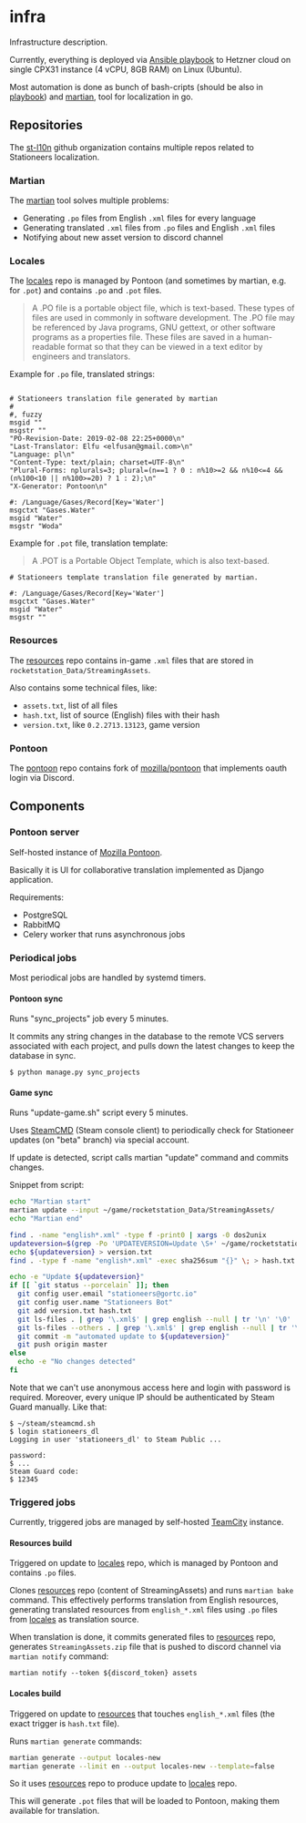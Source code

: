 # infra

Infrastructure description.

Currently, everything is deployed via [Ansible playbook](https://github.com/st-l10n/pontoon-playbook)
to Hetzner cloud on single CPX31 instance (4 vCPU, 8GB RAM) on Linux (Ubuntu).

Most automation is done as bunch of bash-cripts (should be also in [playbook](https://github.com/st-l10n/pontoon-playbook)) and 
[martian](https://github.com/st-l10n/martian), tool for localization in go.

## Repositories

The [st-l10n](https://github.com/st-l10n) github organization contains multiple 
repos related to Stationeers localization.

### Martian

The [martian](https://github.com/st-l10n/martian) tool solves multiple problems:
* Generating `.po` files from English `.xml` files for every language
* Generating translated `.xml` files from `.po` files and English `.xml` files
* Notifying about new asset version to discord channel

### Locales

The [locales](https://github.com/st-l10n/locales) repo is managed by Pontoon (and sometimes by martian, e.g. for `.pot`)
and contains `.po` and `.pot` files.

> A .PO file is a portable object file, which is text-based.
These types of files are used in commonly in software development.
The .PO file may be referenced by Java programs, GNU gettext, or other software programs as a properties file. These files are saved in a human-readable format so that they can be viewed in a text editor by engineers and translators.

Example for `.po` file, translated strings:
```po

# Stationeers translation file generated by martian
#
#, fuzzy
msgid ""
msgstr ""
"PO-Revision-Date: 2019-02-08 22:25+0000\n"
"Last-Translator: Elfu <elfusan@gmail.com>\n"
"Language: pl\n"
"Content-Type: text/plain; charset=UTF-8\n"
"Plural-Forms: nplurals=3; plural=(n==1 ? 0 : n%10>=2 && n%10<=4 && (n%100<10 || n%100>=20) ? 1 : 2);\n"
"X-Generator: Pontoon\n"

#: /Language/Gases/Record[Key='Water']
msgctxt "Gases.Water"
msgid "Water"
msgstr "Woda"
```

Example for `.pot` file, translation template:

> A .POT is a Portable Object Template, which is also text-based.

```po
# Stationeers template translation file generated by martian.

#: /Language/Gases/Record[Key='Water']
msgctxt "Gases.Water"
msgid "Water"
msgstr ""
```

### Resources

The [resources](https://github.com/st-l10n/resources) repo contains in-game `.xml` files that 
are stored in `rocketstation_Data/StreamingAssets`.

Also contains some technical files, like:
* `assets.txt`, list of all files
* `hash.txt`, list of source (English) files with their hash
* `version.txt`, like `0.2.2713.13123`, game version

### Pontoon

The [pontoon](https://github.com/st-l10n/pontoon) repo contains fork of [mozilla/pontoon](https://github.com/mozilla/pontoon) that
implements oauth login via Discord.

## Components

### Pontoon server

Self-hosted instance of [Mozilla Pontoon](https://github.com/mozilla/pontoon).

Basically it is UI for collaborative translation implemented as Django application.

Requirements:

* PostgreSQL 
* RabbitMQ
* Celery worker that runs asynchronous jobs

### Periodical jobs

Most periodical jobs are handled by systemd timers.

#### Pontoon sync

Runs "sync_projects" job every 5 minutes.

It commits any string changes in the database to the remote VCS servers
associated with each project, and pulls down the latest changes to keep
the database in sync.

```console
$ python manage.py sync_projects
```

#### Game sync

Runs "update-game.sh" script every 5 minutes.

Uses [SteamCMD](https://developer.valvesoftware.com/wiki/SteamCMD) (Steam console client) to periodically 
check for Stationeer updates (on "beta" branch) via special account.

If update is detected, script calls martian "update" command and commits changes.

Snippet from script:

```bash
echo "Martian start"
martian update --input ~/game/rocketstation_Data/StreamingAssets/
echo "Martian end"

find . -name "english*.xml" -type f -print0 | xargs -0 dos2unix
updateversion=$(grep -Po 'UPDATEVERSION=Update \S+' ~/game/rocketstation_Data/StreamingAssets/version.ini | sed -e "s/^UPDATEVERSION=Update //")
echo ${updateversion} > version.txt
find . -type f -name "english*.xml" -exec sha256sum "{}" \; > hash.txt

echo -e "Update ${updateversion}"
if [[ `git status --porcelain` ]]; then
  git config user.email "stationeers@gortc.io"
  git config user.name "Stationeers Bot"
  git add version.txt hash.txt
  git ls-files . | grep '\.xml$' | grep english --null | tr '\n' '\0' | xargs -0 -n1 git add
  git ls-files --others . | grep '\.xml$' | grep english --null | tr '\n' '\0' | xargs -0 -n1 git add
  git commit -m "automated update to ${updateversion}"
  git push origin master
else
  echo -e "No changes detected"
fi
```

Note that we can't use anonymous access here and login with password is required.
Moreover, every unique IP should be authenticated by Steam Guard manually.
Like that:
```console
$ ~/steam/steamcmd.sh
$ login stationeers_dl
Logging in user 'stationeers_dl' to Steam Public ...

password: 
$ ...
Steam Guard code:
$ 12345
```

### Triggered jobs

Currently, triggered jobs are managed by self-hosted [TeamCity](https://tc.st.gortc.io/) instance.

#### Resources build

Triggered on update to [locales](https://github.com/st-l10n/locales) repo, which is managed by Pontoon and contains
`.po` files.

Clones [resources](https://github.com/st-l10n/resources) repo (content of StreamingAssets)
and runs `martian bake` command. This effectively performs translation from English resources, generating
translated resources from `english_*.xml` files using `.po` files from [locales](https://github.com/st-l10n/locales) as
translation source.

When translation is done, it commits generated files to [resources](https://github.com/st-l10n/resources) repo,
generates `StreamingAssets.zip` file that is pushed to discord channel via `martian notify` command:
```console
martian notify --token ${discord_token} assets
```

#### Locales build

Triggered on update to [resources](https://github.com/st-l10n/resources) that touches `english_*.xml` files
(the exact trigger is `hash.txt` file).

Runs `martian generate` commands:
```bash
martian generate --output locales-new
martian generate --limit en --output locales-new --template=false
```

So it uses [resources](https://github.com/st-l10n/resources) repo to produce update to [locales](https://github.com/st-l10n/locales) repo.

This will generate `.pot` files that will be loaded to Pontoon, making them available for translation.
